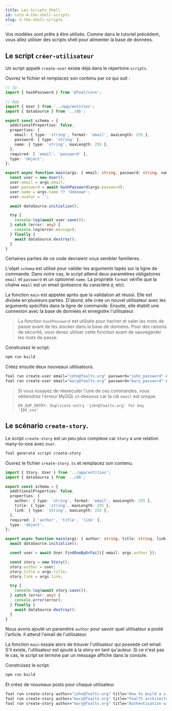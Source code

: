 ```yaml
---
title: Les Scripts Shell
id: tuto-4-the-shell-scripts
slug: 4-the-shell-scripts
---
```


Vos modèles sont prêts à être utilisés. Comme dans le tutoriel précédent, vous allez utiliser des scripts shell pour alimenter la base de données.

## Le script `créer-utilisateur`

Un script appelé `create-user` existe déjà dans le répertoire `scripts`.

Ouvrez le fichier et remplacez son contenu par ce qui suit :

```typescript
// 3p
import { hashPassword } from '@foal/core';

// App
import { User } from '../app/entities';
import { dataSource } from '../db';

export const schema = {
  additionalProperties: false,
  properties: {
    email: { type: 'string', format: 'email', maxLength: 255 },
    password: { type: 'string' },
    name: { type: 'string', maxLength: 255 },
  },
  required: [ 'email', 'password' ],
  type: 'object',
};

export async function main(args: { email: string, password: string, name?: string }) {
  const user = new User();
  user.email = args.email;
  user.password = await hashPassword(args.password);
  user.name = args.name ?? 'Unknown';
  user.avatar = '';

  await dataSource.initialize();

  try {
    console.log(await user.save());
  } catch (error: any) {
    console.log(error.message);
  } finally {
    await dataSource.destroy();
  }
}

```

Certaines parties de ce code devraient vous sembler familières.

L'objet `schema` est utilisé pour valider les arguments tapés sur la ligne de commande. Dans notre cas, le script attend deux paramètres obligatoires `email` et `password` et un optionnel `name`. La propriété `format` vérifie que la chaîne `email` est un email (présence du caractère `@`, etc). 

La fonction `main` est appelée après que la validation ait réussi. Elle est divisée en plusieurs parties. D'abord, elle crée un nouvel utilisateur avec les arguments spécifiés dans la ligne de commande. Ensuite, elle établit une connexion avec la base de données et enregistre l'utilisateur.

> La fonction `hashPassword` est utilisée pour hacher et saler les mots de passe avant de les stocker dans la base de données. Pour des raisons de sécurité, vous devez utiliser cette fonction avant de sauvegarder les mots de passe.

Construisez le script.

```bash
npm run build
```

Créez ensuite deux nouveaux utilisateurs.

```bash
foal run create-user email="john@foalts.org" password="john_password" name="John"
foal run create-user email="mary@foalts.org" password="mary_password" name="Mary"
```

> Si vous essayez de réexécuter l'une de ces commandes, vous obtiendrez l'erreur MySQL ci-dessous car la clé `email` est unique.
>
> `ER_DUP_ENTRY: Duplicate entry 'john@foalts.org' for key 'IDX_xxx'`

## Le scénario `create-story`.

Le script `create-story` est un peu plus complexe car `Story` a une relation many-to-one avec `User`.

```bash
foal generate script create-story
```

Ouvrez le fichier `create-story.ts` et remplacez son contenu.

```typescript
import { Story, User } from '../app/entities';
import { dataSource } from' ../db';

export const schema = {
  additionalProperties: false,
  properties: {
    author: { type: 'string', format: 'email', maxLength: 255 },
    title: { type: 'string', maxLength: 255 },
    link: { type: 'string', maxLength: 255 },
  },
  required: [ 'author', 'title', 'link' ],
  type: 'object',
};

export async function main(args: { author: string, title: string, link: string }) {
  await dataSource.initialize();

  const user = await User.findOneByOrFail({ email: args.author });

  const story = new Story();
  story.author = user;
  story.title = args.title;
  story.link = args.link;

  try {
    console.log(await story.save());
  } catch (error: any) {
    console.error(error);
  } finally {
    await dataSource.destroy();
  }
}

```

Nous avons ajouté un paramètre `author` pour savoir quel utilisateur a posté l'article. Il attend l'email de l'utilisateur.

La fonction `main` essaie alors de trouver l'utilisateur qui possède cet email. S'il existe, l'utilisateur est ajouté à la *story* en tant qu'auteur. Si ce n'est pas le cas, le script se termine par un message affiché dans la console.

Construisez le script.

```bash
npm run build
```

Et créez de nouveaux posts pour chaque utilisateur.

```bash
foal run create-story author="john@foalts.org" title="How to build a simple to-do list" link="https://foalts.org/docs/tutorials/simple-todo-list/1-installation"
foal run create-story author="mary@foalts.org" title="FoalTS architecture overview" link="https://foalts.org/docs/architecture/architecture-overview"
foal run create-story author="mary@foalts.org" title="Authentication with Foal" link="https://foalts.org/docs/authentication-and-access-control/quick-start"
```
